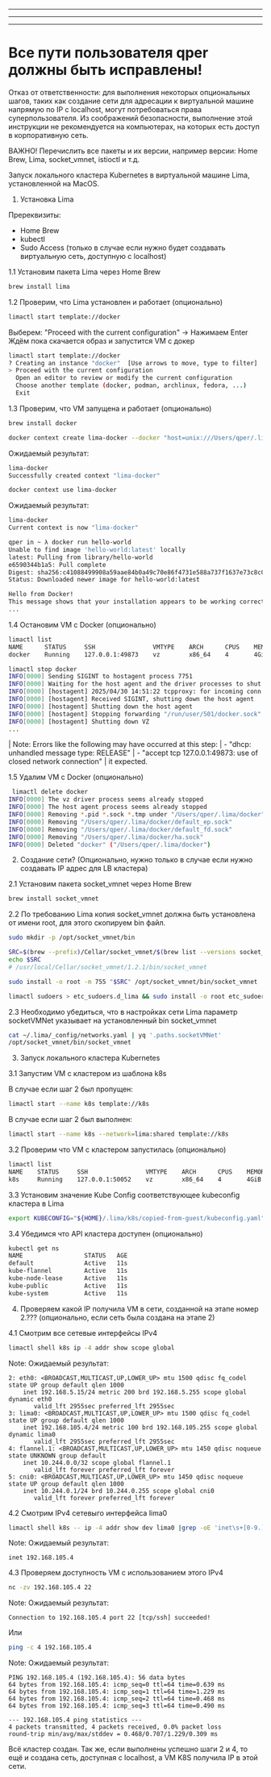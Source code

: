 
***
***
***


# Все пути пользователя qper должны быть исправлены!

Отказ от ответственности: для выполнения некоторых опциональных шагов, таких как создание сети для адресации к виртуальной машине напрямую по IP с localhost, могут потребоваться права суперпользователя. Из соображений безопасности, выполнение этой инструкции не рекомендуется на компьютерах, на которых есть доступ в корпоративную сеть.

ВАЖНО! Перечислить все пакеты и их версии, например версии: Home Brew, Lima, socket_vmnet, istioctl и т.д.

Запуск локального кластера Kubernetes в виртуальной машине Lima, установленной на MacOS.

1. Установка Lima

Пререквизиты:
- Home Brew
- kubectl
- Sudo Access (только в случае если нужно будет создавать виртуальную сеть, доступную с localhost)


1.1 Установим пакета Lima через Home Brew

```bash
brew install lima
```


1.2 Проверим, что Lima установлен и работает (опционально)

```bash
limactl start template://docker
```


Выберем: "Proceed with the current configuration" -> Нажимаем Enter
Ждём пока скачается образ и запустится VM c докер

```bash
limactl start template://docker
? Creating an instance "docker"  [Use arrows to move, type to filter]
> Proceed with the current configuration
  Open an editor to review or modify the current configuration
  Choose another template (docker, podman, archlinux, fedora, ...)
  Exit
```


1.3 Проверим, что VM запущена и работает (опционально)

```bash
brew install docker
```

```bash
docker context create lima-docker --docker "host=unix:///Users/qper/.lima/docker/sock/docker.sock"
```

Ожидаемый результат:
```bash
lima-docker
Successfully created context "lima-docker"
```

```bash
docker context use lima-docker
```
Ожидаемый результат:
```bash
lima-docker
Current context is now "lima-docker"
```

```bash
qper in ~ λ docker run hello-world
Unable to find image 'hello-world:latest' locally
latest: Pulling from library/hello-world
e6590344b1a5: Pull complete 
Digest: sha256:c41088499908a59aae84b0a49c70e86f4731e588a737f1637e73c8c09d995654
Status: Downloaded newer image for hello-world:latest

Hello from Docker!
This message shows that your installation appears to be working correctly.
...
```

1.4 Остановим VM с Docker (опционально)

```bash
limactl list
NAME      STATUS     SSH                VMTYPE    ARCH      CPUS    MEMORY    DISK      DIR
docker    Running    127.0.0.1:49873    vz        x86_64    4       4GiB      100GiB    ~/.lima/docker
```

```bash
limactl stop docker
INFO[0000] Sending SIGINT to hostagent process 7751     
INFO[0000] Waiting for the host agent and the driver processes to shut down 
INFO[0000] [hostagent] 2025/04/30 14:51:22 tcpproxy: for incoming conn 127.0.0.1:49877, error dialing "192.168.5.15:22": connect tcp 192.168.5.15:22: connection was refused 
INFO[0000] [hostagent] Received SIGINT, shutting down the host agent 
INFO[0000] [hostagent] Shutting down the host agent     
INFO[0000] [hostagent] Stopping forwarding "/run/user/501/docker.sock" (guest) to "/Users/qper/.lima/docker/sock/docker.sock" (host) 
INFO[0000] [hostagent] Shutting down VZ
...
```

| Note: Errors like the following may have occurred at this step:
| - "dhcp: unhandled message type: RELEASE" 
| - "accept tcp 127.0.0.1:49873: use of closed network connection"
| it expected.

1.5 Удалим VM с Docker (опционально)

```bash
 limactl delete docker 
INFO[0000] The vz driver process seems already stopped  
INFO[0000] The host agent process seems already stopped 
INFO[0000] Removing *.pid *.sock *.tmp under "/Users/qper/.lima/docker" 
INFO[0000] Removing "/Users/qper/.lima/docker/default_ep.sock" 
INFO[0000] Removing "/Users/qper/.lima/docker/default_fd.sock" 
INFO[0000] Removing "/Users/qper/.lima/docker/ha.sock"  
INFO[0000] Deleted "docker" ("/Users/qper/.lima/docker") 
```

2. Создание сети? (Опционально, нужно только в случае если нужно создавать IP адрес для LB кластера)

2.1 Установим пакета socket_vmnet через Home Brew

```bash
brew install socket_vmnet
```

2.2 По требованию Lima копия socket_vmnet должна быть установлена от имени root, для этого скопируем bin файл.


```bash
sudo mkdir -p /opt/socket_vmnet/bin
```

```bash
SRC=$(brew --prefix)/Cellar/socket_vmnet/$(brew list --versions socket_vmnet | awk '{print $2}')/bin/socket_vmnet
echo $SRC
# /usr/local/Cellar/socket_vmnet/1.2.1/bin/socket_vmnet
```

```bash
sudo install -o root -m 755 "$SRC" /opt/socket_vmnet/bin/socket_vmnet
```

```bash
limactl sudoers > etc_sudoers.d_lima && sudo install -o root etc_sudoers.d_lima "/private/etc/sudoers.d/lima"
```

2.3 Необходимо убедиться, что в настройках сети Lima параметр socketVMNet указывает на установленный bin socket_vmnet

```bash
cat ~/.lima/_config/networks.yaml | yq '.paths.socketVMNet'
/opt/socket_vmnet/bin/socket_vmnet
```


3. Запуск локального кластера Kubernetes

3.1 Запустим VM с кластером из шаблона k8s

В случае если шаг 2 был пропущен:

```bash
limactl start --name k8s template://k8s
```

В случае если шаг 2 был выполнен:

```bash
limactl start --name k8s --network=lima:shared template://k8s
```


3.2 Проверим что VM с кластером запустилась (опционально)

```bash
limactl list
NAME    STATUS     SSH                VMTYPE    ARCH      CPUS    MEMORY    DISK      DIR
k8s     Running    127.0.0.1:50052    vz        x86_64    4       4GiB      100GiB    ~/.lima/k8s
```


3.3 Установим значение Kube Config соответствующее kubeconfig кластера в Lima
```bash
export KUBECONFIG="${HOME}/.lima/k8s/copied-from-guest/kubeconfig.yaml"
```

3.4 Убедимся что API кластера доступен (опционально)

```bash
kubectl get ns
NAME                 STATUS   AGE
default              Active   11s
kube-flannel         Active   11s
kube-node-lease      Active   11s
kube-public          Active   11s
kube-system          Active   11s
```

4. Проверяем какой IP получила VM в сети, созданной на этапе номер 2.??? (опционально, если сеть была создана на этапе 2)

4.1 Смотрим все сетевые интерфейсы IPv4

```bash
limactl shell k8s ip -4 addr show scope global
```

Note: Ожидаемый результат:

```log
2: eth0: <BROADCAST,MULTICAST,UP,LOWER_UP> mtu 1500 qdisc fq_codel state UP group default qlen 1000
    inet 192.168.5.15/24 metric 200 brd 192.168.5.255 scope global dynamic eth0
       valid_lft 2955sec preferred_lft 2955sec
3: lima0: <BROADCAST,MULTICAST,UP,LOWER_UP> mtu 1500 qdisc fq_codel state UP group default qlen 1000
    inet 192.168.105.4/24 metric 100 brd 192.168.105.255 scope global dynamic lima0
       valid_lft 2955sec preferred_lft 2955sec
4: flannel.1: <BROADCAST,MULTICAST,UP,LOWER_UP> mtu 1450 qdisc noqueue state UNKNOWN group default 
    inet 10.244.0.0/32 scope global flannel.1
       valid_lft forever preferred_lft forever
5: cni0: <BROADCAST,MULTICAST,UP,LOWER_UP> mtu 1450 qdisc noqueue state UP group default qlen 1000
    inet 10.244.0.1/24 brd 10.244.0.255 scope global cni0
       valid_lft forever preferred_lft forever
```

4.2 Смотрим IPv4 сетевыго интерфейса lima0

```bash
limactl shell k8s -- ip -4 addr show dev lima0 |grep -oE 'inet\s+[0-9.]+'
```

Note: Ожидаемый результат:

```log
inet 192.168.105.4
```

4.3 Проверяем доступность VM с использованием этого IPv4


```bash
nc -zv 192.168.105.4 22
```

Note: Ожидаемый результат:

```log
Connection to 192.168.105.4 port 22 [tcp/ssh] succeeded!
```

Или

```bash
ping -c 4 192.168.105.4
```

Note: Ожидаемый результат:

```log
PING 192.168.105.4 (192.168.105.4): 56 data bytes
64 bytes from 192.168.105.4: icmp_seq=0 ttl=64 time=0.639 ms
64 bytes from 192.168.105.4: icmp_seq=1 ttl=64 time=1.229 ms
64 bytes from 192.168.105.4: icmp_seq=2 ttl=64 time=0.468 ms
64 bytes from 192.168.105.4: icmp_seq=3 ttl=64 time=0.490 ms

--- 192.168.105.4 ping statistics ---
4 packets transmitted, 4 packets received, 0.0% packet loss
round-trip min/avg/max/stddev = 0.468/0.707/1.229/0.309 ms
```

Всё кластер создан.
Так же, если выполнены успешно шаги 2 и 4, то ещё и создана сеть, доступная с localhost, а VM K8S получила IP в этой сети.
